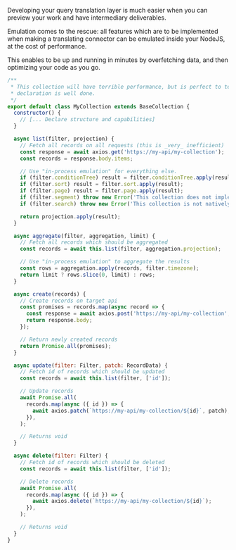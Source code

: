 Developing your query translation layer is much easier when you can preview your work and have intermediary deliverables.

Emulation comes to the rescue: all features which are to be implemented when making a translating connector can be emulated inside your NodeJS, at the cost of performance.

This enables to be up and running in minutes by overfetching data, and then optimizing your code as you go.

```javascript
/**
 * This collection will have terrible performance, but is perfect to test that the structure
 * declaration is well done.
 */
export default class MyCollection extends BaseCollection {
  constructor() {
    // [... Declare structure and capabilities]
  }

  async list(filter, projection) {
    // Fetch all records on all requests (this is _very_ inefficient)
    const response = await axios.get('https://my-api/my-collection');
    const records = response.body.items;

    // Use "in-process emulation" for everything else.
    if (filter.conditionTree) result = filter.conditionTree.apply(result, this, filter.timezone);
    if (filter.sort) result = filter.sort.apply(result);
    if (filter.page) result = filter.page.apply(result);
    if (filter.segment) throw new Error('This collection does not implements native segments');
    if (filter.search) throw new Error('This collection is not natively searchable');

    return projection.apply(result);
  }

  async aggregate(filter, aggregation, limit) {
    // Fetch all records which should be aggregated
    const records = await this.list(filter, aggregation.projection);

    // Use "in-process emulation" to aggregate the results
    const rows = aggregation.apply(records, filter.timezone);
    return limit ? rows.slice(0, limit) : rows;
  }

  async create(records) {
    // Create records on target api
    const promises = records.map(async record => {
      const response = await axios.post('https://my-api/my-collection', record);
      return response.body;
    });

    // Return newly created records
    return Promise.all(promises);
  }

  async update(filter: Filter, patch: RecordData) {
    // Fetch id of records which should be updated
    const records = await this.list(filter, ['id']);

    // Update records
    await Promise.all(
      records.map(async ({ id }) => {
        await axios.patch(`https://my-api/my-collection/${id}`, patch);
      }),
    );

    // Returns void
  }

  async delete(filter: Filter) {
    // Fetch id of records which should be deleted
    const records = await this.list(filter, ['id']);

    // Delete records
    await Promise.all(
      records.map(async ({ id }) => {
        await axios.delete(`https://my-api/my-collection/${id}`);
      }),
    );

    // Returns void
  }
}
```
